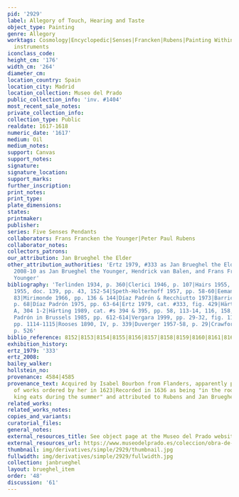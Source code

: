 ```yaml
---
pid: '2929'
label: Allegory of Touch, Hearing and Taste
object_type: Painting
genre: Allegory
worktags: Cosmology|Encyclopedic|Senses|Francken|Rubens|Painting Within A Painting|Mariemont|Landscape|Food|Musical
  instruments
iconclass_code:
height_cm: '176'
width_cm: '264'
diameter_cm:
location_country: Spain
location_city: Madrid
location_collection: Museo del Prado
public_collection_info: 'inv. #1404'
most_recent_sale_notes:
private_collection_info:
collection_type: Public
realdate: 1617-1618
numeric_date: '1617'
medium: Oil
medium_notes:
support: Canvas
support_notes:
signature:
signature_location:
support_marks:
further_inscription:
print_notes:
print_type:
plate_dimensions:
states:
printmaker:
publisher:
series: Five Senses Pendants
collaborators: Frans Francken the Younger|Peter Paul Rubens
collaborator_notes:
collectors_patrons:
our_attribution: Jan Brueghel the Elder
other_attribution_authorities: 'Ertz 1979, #333 as Jan Brueghel the Elder and studio|Ertz
  2008-10 as Jan Brueghel the Younger, Hendrick van Balen, and Frans Francken the
  Younger'
bibliography: 'Terlinden 1934, p. 360|Clerici 1946, p. 107|Hairs 1955, p.30|De Maeyer
  1955, doc. 139, pp. 43, 152-54|Speth-Holterhoff 1957, pp. 58-60|Eemans 1964, p.
  83|Mirimonde 1966, pp. 136 & 144|Díaz Padrón & Recchiutto 1973|Barricelli 1974,
  p. 68|Díaz Padrón 1975, pp. 63-64|Ertz 1979, cat. #333, fig. 429|Härting 1983, 157,
  A, 304 1-2|Härting 1989, cat. #s 394 & 395, pp. 58, 113-14, 116, 158, 356-57|Díaz
  Padrón in Brussels 1985, pp. 612-614|Vergara 1999, pp. 29-32, fig. 11|Ertz 2008-10,
  pp. 1114-1115|Rooses 1890, IV, p. 339|Duverger 1957-58, p. 29|Crawford-Volk 1981,
  p. 526'
biblio_reference: 8152|8153|8154|8155|8156|8157|8158|8159|8160|8161|8162|8163|8164|8165|8166|8167
exhibition_history:
ertz_1979: '333'
ertz_2008:
bailey_walker:
hollstein_no:
provenance: 4584|4585
provenance_text: Acquired by Isabel Bourbon from Flanders, apparently part of a group
  of works ordered by her in 1623|Recorded in 1636 as being "in the room where the
  king eats during the summer" and attributed to Rubens and Jan Brueghel
related_works:
related_works_notes:
copies_and_variants:
curatorial_files:
general_notes:
external_resources_title: See object page at the Museo del Prado website
external_resources_url: https://www.museodelprado.es/coleccion/obra-de-arte/el-gusto-el-oido-y-el-tacto/92488d21-9871-4737-b870-3558ed1ecf1c
thumbnail: img/derivatives/simple/2929/thumbnail.jpg
fullwidth: img/derivatives/simple/2929/fullwidth.jpg
collection: janbrueghel
layout: brueghel_item
order: '48'
discussion: '61'
---
```

